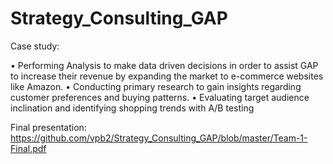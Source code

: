 # Strategy_Consulting_GAP

Case study:

• Performing Analysis to make data driven decisions in order to assist GAP to increase their revenue by expanding the market to e-commerce websites like Amazon.
• Conducting primary research to gain insights regarding customer preferences and buying patterns.
• Evaluating target audience inclination and identifying shopping trends with A/B testing

Final presentation: https://github.com/vpb2/Strategy_Consulting_GAP/blob/master/Team-1-Final.pdf
